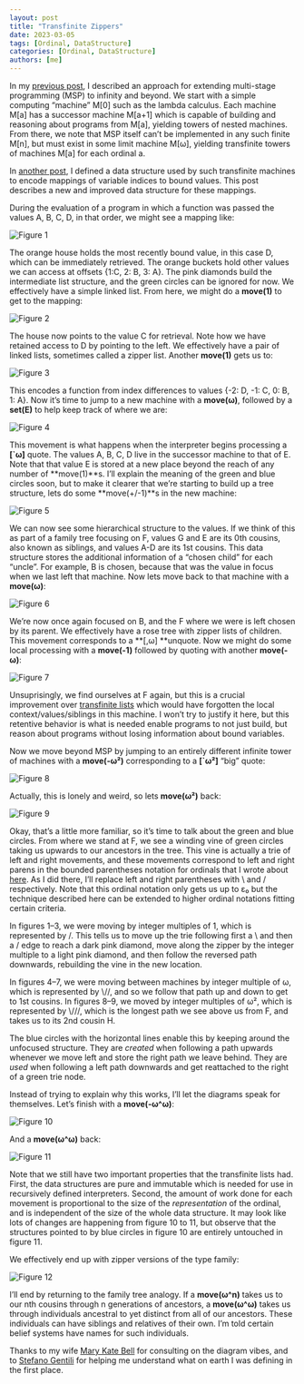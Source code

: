 ```yaml
---
layout: post
title: "Transfinite Zippers"
date: 2023-03-05
tags: [Ordinal, DataStructure]
categories: [Ordinal, DataStructure]
authors: [me]
---
```


In my [previous post](./transfinite-meta-programming-a068a38cbdca.md), I described an approach for extending multi-stage programming (MSP) to infinity and beyond. We start with a simple computing “machine” M[0] such as the lambda calculus. Each machine M[a] has a successor machine M[a+1] which is capable of building and reasoning about programs from M[a], yielding towers of nested machines. From there, we note that MSP itself can’t be implemented in any such finite M[n], but must exist in some limit machine M[ω], yielding transfinite towers of machines M[a] for each ordinal a.

<!-- more -->

In [another post](./efficient-transfinite-lists-b27323941419.md), I defined a data structure used by such transfinite machines to encode mappings of variable indices to bound values. This post describes a new and improved data structure for these mappings.

During the evaluation of a program in which a function was passed the values A, B, C, D, in that order, we might see a mapping like:

![Figure 1](https://cdn-images-1.medium.com/max/2000/1*ZT01j3Vf5mPfTD3I5ELU9g.png)

The orange house holds the most recently bound value, in this case D, which can be immediately retrieved. The orange buckets hold other values we can access at offsets {1:C, 2: B, 3: A}. The pink diamonds build the intermediate list structure, and the green circles can be ignored for now. We effectively have a simple linked list. From here, we might do a **move(1)** to get to the mapping:

![Figure 2](https://cdn-images-1.medium.com/max/2000/1*hYbzCz4yEpmMidTGzS94PA.png)

The house now points to the value C for retrieval. Note how we have retained access to D by pointing to the left. We effectively have a pair of linked lists, sometimes called a zipper list. Another **move(1)** gets us to:

![Figure 3](https://cdn-images-1.medium.com/max/2000/1*xklnYz9u4Vfl_MNX1uu1dw.png)

This encodes a function from index differences to values {-2: D, -1: C, 0: B, 1: A}. Now it’s time to jump to a new machine with a **move(ω)**, followed by a **set(E)** to help keep track of where we are:

![Figure 4](https://cdn-images-1.medium.com/max/2000/1*hFxCq10IywgTClfOw9dwgg.png)

This movement is what happens when the interpreter begins processing a **[`ω]** quote. The values A, B, C, D live in the successor machine to that of E. Note that that value E is stored at a new place beyond the reach of any number of **move(1)**s. I’ll explain the meaning of the green and blue circles soon, but to make it clearer that we’re starting to build up a tree structure, lets do some **move(+/-1)**s in the new machine:

![Figure 5](https://cdn-images-1.medium.com/max/2000/1*hsSABIJ4e6oQjFLwHtHl6A.png)

We can now see some hierarchical structure to the values. If we think of this as part of a family tree focusing on F, values G and E are its 0th cousins, also known as siblings, and values A-D are its 1st cousins. This data structure stores the additional information of a “chosen child” for each “uncle”. For example, B is chosen, because that was the value in focus when we last left that machine. Now lets move back to that machine with a **move(ω)**:

![Figure 6](https://cdn-images-1.medium.com/max/2000/1*H7ejZtqS__oh42yDS_0tKg.png)

We’re now once again focused on B, and the F where we were is left chosen by its parent. We effectively have a rose tree with zipper lists of children. This movement corresponds to a **[,ω] **unquote. Now we might do some local processing with a **move(-1)** followed by quoting with another **move(-ω)**:

![Figure 7](https://cdn-images-1.medium.com/max/2000/1*ID-J6hNR4fwUNvk4cY79LQ.png)

Unsuprisingly, we find ourselves at F again, but this is a crucial improvement over [transfinite lists](./efficient-transfinite-lists-b27323941419.md) which would have forgotten the local context/values/siblings in this machine. I won’t try to justify it here, but this retentive behavior is what is needed enable programs to not just build, but reason about programs without losing information about bound variables.

Now we move beyond MSP by jumping to an entirely different infinite tower of machines with a **move(-ω²)** corresponding to a **[`ω²]** “big” quote:

![Figure 8](https://cdn-images-1.medium.com/max/2142/1*ihXrltgsch0qoG8g3mtH3w.png)

Actually, this is lonely and weird, so lets **move(ω²)** back:

![Figure 9](https://cdn-images-1.medium.com/max/2074/1*Hwjo3dU2GtedW9jPlucCbw.png)

Okay, that’s a little more familiar, so it’s time to talk about the green and blue circles. From where we stand at F, we see a winding vine of green circles taking us upwards to our ancestors in the tree. This vine is actually a trie of left and right movements, and these movements correspond to left and right parens in the bounded parentheses notation for ordinals that I wrote about [here](./plotting-functions-on-ordinals-c42c3a162d93). As I did there, I’ll replace left and right parentheses with \ and / respectively. Note that this ordinal notation only gets us up to ε₀ but the technique described here can be extended to higher ordinal notations fitting certain criteria.

In figures 1–3, we were moving by integer multiples of 1, which is represented by \/. This tells us to move up the trie following first a \ and then a / edge to reach a dark pink diamond, move along the zipper by the integer multiple to a light pink diamond, and then follow the reversed path downwards, rebuilding the vine in the new location.

In figures 4–7, we were moving between machines by integer multiple of ω, which is represented by \\//, and so we follow that path up and down to get to 1st cousins. In figures 8–9, we moved by integer multiples of ω², which is represented by \\/\//, which is the longest path we see above us from F, and takes us to its 2nd cousin H.

The blue circles with the horizontal lines enable this by keeping around the unfocused structure. They are *created* when following a path upwards whenever we move left and store the right path we leave behind. They are *used* when following a left path downwards and get reattached to the right of a green trie node.

Instead of trying to explain why this works, I’ll let the diagrams speak for themselves. Let’s finish with a **move(-ω^ω)**:

![Figure 10](https://cdn-images-1.medium.com/max/2474/1*EBn-glO66Z4HOE3E5IM0iA.png)

And a **move(ω^ω)** back:

![Figure 11](https://cdn-images-1.medium.com/max/2408/1*JxWfKczmc5ftIF8mUq6DCQ.png)

Note that we still have two important properties that the transfinite lists had. First, the data structures are pure and immutable which is needed for use in recursively defined interpreters. Second, the amount of work done for each movement is proportional to the size of the *representation* of the ordinal, and is independent of the size of the whole data structure. It may look like lots of changes are happening from figure 10 to 11, but observe that the structures pointed to by blue circles in figure 10 are entirely untouched in figure 11.

We effectively end up with zipper versions of the type family:

![Figure 12](https://cdn-images-1.medium.com/max/3784/1*ZZ01nYCn8uRJ3oOIHojjJg.png)

I’ll end by returning to the family tree analogy. If a **move(ω^n)** takes us to our nth cousins through n generations of ancestors, a **move(ω^ω)** takes us through individuals ancestral to yet distinct from all of our ancestors. These individuals can have siblings and relatives of their own. I’m told certain belief systems have names for such individuals.

Thanks to my wife [Mary Kate Bell](https://www.linkedin.com/in/mary-kate-bell-5b620a77/) for consulting on the diagram vibes, and to [Stefano Gentili](https://www.linkedin.com/in/stefano-gentili-a20b2218b/) for helping me understand what on earth I was defining in the first place.
